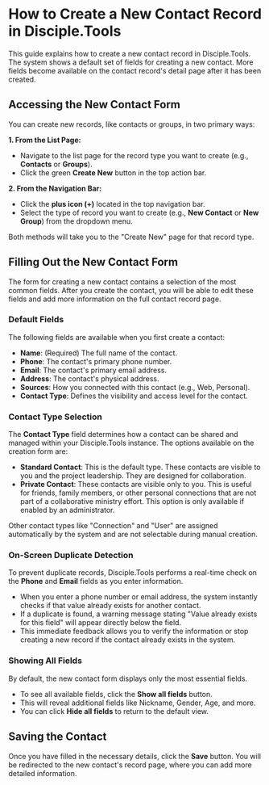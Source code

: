 # How to Create a New Contact Record in Disciple.Tools

This guide explains how to create a new contact record in Disciple.Tools. The system shows a default set of fields for creating a new contact. More fields become available on the contact record's detail page after it has been created.

## Accessing the New Contact Form

You can create new records, like contacts or groups, in two primary ways:

**1. From the List Page:**
   - Navigate to the list page for the record type you want to create (e.g., **Contacts** or **Groups**).
   - Click the green **Create New** button in the top action bar.

**2. From the Navigation Bar:**
   - Click the **plus icon (+)** located in the top navigation bar.
   - Select the type of record you want to create (e.g., **New Contact** or **New Group**) from the dropdown menu.

Both methods will take you to the "Create New" page for that record type.

## Filling Out the New Contact Form

The form for creating a new contact contains a selection of the most common fields. After you create the contact, you will be able to edit these fields and add more information on the full contact record page.

### Default Fields

The following fields are available when you first create a contact:

-   **Name**: (Required) The full name of the contact.
-   **Phone**: The contact's primary phone number.
-   **Email**: The contact's primary email address.
-   **Address**: The contact's physical address.
-   **Sources**: How you connected with this contact (e.g., Web, Personal).
-   **Contact Type**: Defines the visibility and access level for the contact.

### Contact Type Selection

The **Contact Type** field determines how a contact can be shared and managed within your Disciple.Tools instance. The options available on the creation form are:

-   **Standard Contact**: This is the default type. These contacts are visible to you and the project leadership. They are designed for collaboration.
-   **Private Contact**: These contacts are visible only to you. This is useful for friends, family members, or other personal connections that are not part of a collaborative ministry effort. This option is only available if enabled by an administrator.

Other contact types like "Connection" and "User" are assigned automatically by the system and are not selectable during manual creation.

### On-Screen Duplicate Detection

To prevent duplicate records, Disciple.Tools performs a real-time check on the **Phone** and **Email** fields as you enter information.

-   When you enter a phone number or email address, the system instantly checks if that value already exists for another contact.
-   If a duplicate is found, a warning message stating "Value already exists for this field" will appear directly below the field.
-   This immediate feedback allows you to verify the information or stop creating a new record if the contact already exists in the system.

### Showing All Fields

By default, the new contact form displays only the most essential fields.

-   To see all available fields, click the **Show all fields** button.
-   This will reveal additional fields like Nickname, Gender, Age, and more.
-   You can click **Hide all fields** to return to the default view.

## Saving the Contact

Once you have filled in the necessary details, click the **Save** button. You will be redirected to the new contact's record page, where you can add more detailed information. 